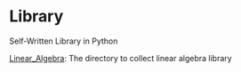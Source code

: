# Library
Self-Written Library in Python

[Linear_Algebra](https://github.com/hsuanhao/Library/tree/master/Linear_Algebra): The directory to collect linear algebra library
